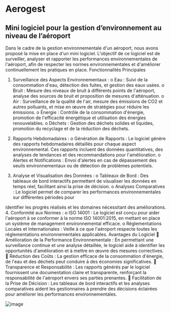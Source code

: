 # Aerogest
## Mini logiciel pour la gestion d’environnement au niveau de l’aéroport 
Dans le cadre de la gestion environnementale d&#39;un aéroport, nous avons proposé la
mise en place d&#39;un mini logiciel. L&#39;objectif de ce logiciel est de surveiller, analyser et
rapporter les performances environnementales de l&#39;aéroport, afin de respecter les
normes environnementales et d&#39;améliorer continuellement les pratiques en place.
Fonctionnalités Principales
1. Surveillance des Aspects Environnementaux :
o Eau : Suivi de la consommation d&#39;eau, détection des fuites, et gestion
des eaux usées.
o Bruit : Mesure des niveaux de bruit à différents points de l&#39;aéroport,
analyse des sources de bruit et proposition de mesures d&#39;atténuation.
o Air : Surveillance de la qualité de l&#39;air, mesure des émissions de CO2
et autres polluants, et mise en œuvre de stratégies pour réduire les
émissions.
o Énergie : Contrôle de la consommation d&#39;énergie, promotion de
l&#39;efficacité énergétique et utilisation des énergies renouvelables.
o Déchets : Gestion des déchets solides et liquides, promotion du
recyclage et de la réduction des déchets.

2. Rapports Hebdomadaires :
o Génération de Rapports : Le logiciel génère des rapports
hebdomadaires détaillés pour chaque aspect environnemental. Ces
rapports incluent des données quantitatives, des analyses de
tendances et des recommandations pour l&#39;amélioration.
o Alertes et Notifications : Envoi d&#39;alertes en cas de dépassement des
seuils environnementaux ou de détection de problèmes potentiels.

3. Analyse et Visualisation des Données :
o Tableaux de Bord : Des tableaux de bord interactifs permettent de
visualiser les données en temps réel, facilitant ainsi la prise de
décision.
o Analyses Comparatives : Le logiciel permet de comparer les
performances environnementales sur différentes périodes pour

identifier les progrès réalisés et les domaines nécessitant des
améliorations.
4. Conformité aux Normes :
o ISO 14001 : Le logiciel est conçu pour aider l&#39;aéroport à se conformer à
la norme ISO 14001:2015, en mettant en place un système de
management environnemental efficace.
o Réglementations Locales et Internationales : Veille à ce que
l&#39;aéroport respecte toutes les réglementations environnementales
applicables.
Avantages du Logiciel
 Amélioration de la Performance Environnementale : En permettant une
surveillance continue et une analyse détaillée, le logiciel aide à identifier les
opportunités d&#39;amélioration et à mettre en œuvre des mesures correctives.
 Réduction des Coûts : La gestion efficace de la consommation d&#39;énergie, de
l&#39;eau et des déchets peut conduire à des économies significatives.
 Transparence et Responsabilité : Les rapports générés par le logiciel
fournissent une documentation claire et transparente, renforçant la
responsabilité de l&#39;aéroport envers ses parties prenantes.
 Facilitation de la Prise de Décision : Les tableaux de bord interactifs et les
analyses comparatives aident les gestionnaires à prendre des décisions
éclairées pour améliorer les performances environnementales.

![image](https://github.com/ZITANIMohamed98/EMS/assets/60824720/c5f5a48e-6eda-4bc8-8405-5413bc46e311)
